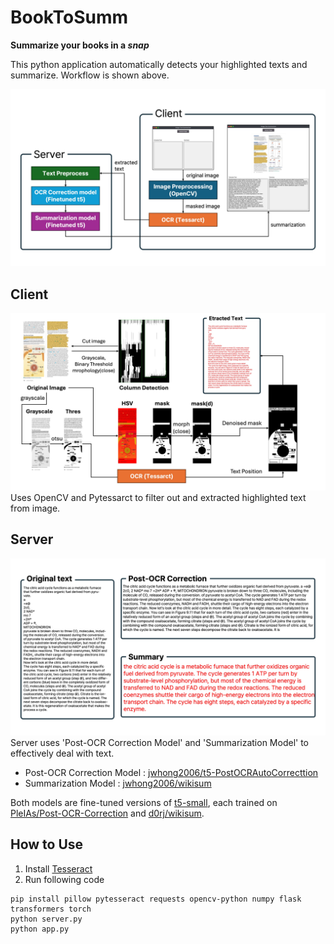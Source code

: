 # BookToSumm
**Summarize your books in a *snap***


This python application automatically detects your highlighted texts and summarize. Workflow is shown above.


![Sumamry](illust/Slide1.jpeg)

## Client
![Client](illust/Slide2.jpeg)
Uses OpenCV and Pytessarct to filter out and extracted highlighted text from image.

## Server
![Server](illust/Slide3.jpeg)
Server uses 'Post-OCR Correction Model' and 'Summarization Model' to effectively deal with text.
- Post-OCR Correction Model : [jwhong2006/t5-PostOCRAutoCorrecttion](https://huggingface.co/jwhong2006/t5-PostOCRAutoCorrecttion)
- Summarization Model : [jwhong2006/wikisum](https://huggingface.co/jwhong2006/wikisum)

Both models are fine-tuned versions of [t5-small](https://huggingface.co/google-t5/t5-small), each trained on [PleIAs/Post-OCR-Correction](https://huggingface.co/datasets/PleIAs/Post-OCR-Correction) and [d0rj/wikisum](https://huggingface.co/datasets/d0rj/wikisum).

## How to Use
1. Install [Tesseract](https://github.com/tesseract-ocr/tesseract)
2. Run following code
```
pip install pillow pytesseract requests opencv-python numpy flask transformers torch
python server.py
python app.py
```